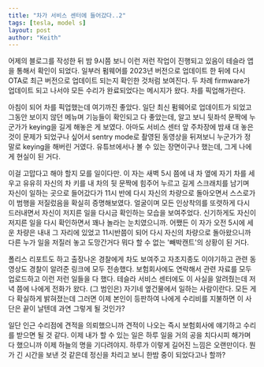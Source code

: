 ```yaml
---
title: "차가 서비스 센터에 들어갔다..2"
tags: [tesla, model s]
layout: post
author: "Keith"
---
```


어제의 블로그를 작성한 뒤 밤 9시쯤 보니 이런 저런 작업이 진행되고 있음이 테슬라 앱을 통해서 확인이 되었다. 일부러 펌웨어를 2023년 버전으로 업데이트 한 뒤에 다시 OTA로 최근 버전으로 업데이트 되는지 확인한 것처럼 보여진다. 두 차례 firmware가 업데이트 되고 나서야 모든 수리가 완료되었다는 메시지가 왔다. 차를 픽업해가란다.

아침이 되어 차를 픽업했는데 여기까진 좋았다. 일단 최신 펌웨어로 업데이트가 되었고 그동안 보이지 않던 메뉴며 기능들이 확인되고 다 좋았는데, 알고 보니 뒷좌석 문짝에 누군가가 keying을 길게 해놓은 게 보였다. 아마도 서비스 센터 앞 주차장에 밤새 대 놓은 것이 문제가 되었구나 싶어서 sentry mode로 촬영된 동영상을 뒤져보니 누군가가 정말로 keying을 해버린 거였다. 유튜브에서나 볼 수 있는 장면이구나 했는데, 그게 나에게 현실이 된 거다.

이걸 고맙다고 해야 할지 모를 일이다만. 이 자는 새벽 5시 쯤에 내 차 옆에 자기 차를 세우고 유유히 자신의 차 키를 내 차의 뒷 문짝에 힘주어 누르고 길게 스크래치를 남기며 자신이 일하는 곳으로 들어갔다가 11시 반에 다시 자신의 차량으로 돌아오면서 스스로가 이 범행을 저질렀음을 확실히 증명해보였다. 얼굴이며 모든 인상착의를 또렷하게 다시 드러내면서 자신이 저지른 일을 다시금 확인하는 모습을 보여주었다. 신기하게도 자신이 저지른 일을 다시 확인하면서 꽤나 놀라는 눈치였으니까. 어쨌든 이 자가 오전 5시에 세운 차량은 내내 그 자리에 있었고 11시반쯤이 되어 다시 자신의 차량으로 돌아왔으니까 다른 누가 일을 저질러 놓고 도망간거다 뭐다 할 수 없는 '빼박캔트'의 상황이 된 거다. 

폴리스 리포트도 하고 출장나온 경찰에게 차도 보여주고 자초지종도 이야기하고 관련 동영상도 경찰이 알려준 링크에 모두 전송했다. 보험회사에도 연락해서 관련 자료를 모두 업로드하고 이런 저런 일들을 다 했다. 테슬라 서비스 센터에도 이 사실을 알려줬는데 저녁 쯤에 나에게 전화가 왔다. (그 범인은) 자기네 옆건물에서 일하는 사람이란다. 모든 게 다 확실하게 밝혀졌는데 그러면 이제 본인이 등판하여 나에게 수리비를 지불하면 이 사단은 끝이 날텐데 과연 그렇게 될 것인가?

일단 인근 수리점에 견적을 의뢰했으니까 견적이 나오는 즉시 보험회사에 얘기하고 수리를 받으면 될 것 같다. 이제 내가 할 수 있는 일은 하루 일을 거의 공을 치다시피 해가며 다 했으니까 이제 하늘의 명을 기다려야지. 하루가 이렇게 길어진 느낌은 오랜만이다. 뭔가 긴 시간을 보낸 것 같은데 정신을 차리고 보니 한밤 중이 되었다고나 할까?

